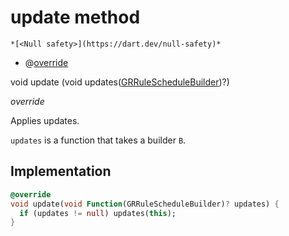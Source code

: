 


# update method




    *[<Null safety>](https://dart.dev/null-safety)*



- @[override](https://api.flutter.dev/flutter/dart-core/override-constant.html)

void update
(void updates([GRRuleScheduleBuilder](../../third_party_yonomi_graphql_schema___generated___schema.docs.schema.gql/GRRuleScheduleBuilder-class.md))?)

_override_



<p>Applies updates.</p>
<p><code>updates</code> is a function that takes a builder <code>B</code>.</p>



## Implementation

```dart
@override
void update(void Function(GRRuleScheduleBuilder)? updates) {
  if (updates != null) updates(this);
}
```







